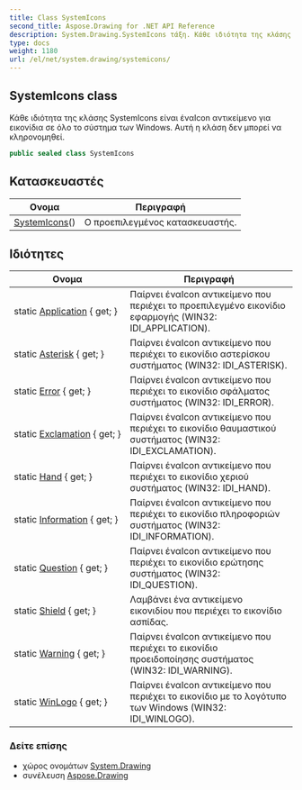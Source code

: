 ```yaml
---
title: Class SystemIcons
second_title: Aspose.Drawing for .NET API Reference
description: System.Drawing.SystemIcons τάξη. Κάθε ιδιότητα της κλάσης SystemIcons είναι έναIcon αντικείμενο για εικονίδια σε όλο το σύστημα των Windows. Αυτή η κλάση δεν μπορεί να κληρονομηθεί.
type: docs
weight: 1180
url: /el/net/system.drawing/systemicons/
---
```

## SystemIcons class

Κάθε ιδιότητα της κλάσης SystemIcons είναι έναIcon αντικείμενο για εικονίδια σε όλο το σύστημα των Windows. Αυτή η κλάση δεν μπορεί να κληρονομηθεί.

```csharp
public sealed class SystemIcons
```

## Κατασκευαστές

| Ονομα | Περιγραφή |
| --- | --- |
| [SystemIcons](systemicons/)() | Ο προεπιλεγμένος κατασκευαστής. |

## Ιδιότητες

| Ονομα | Περιγραφή |
| --- | --- |
| static [Application](../../system.drawing/systemicons/application/) { get; } | Παίρνει έναIcon αντικείμενο που περιέχει το προεπιλεγμένο εικονίδιο εφαρμογής (WIN32: IDI_APPLICATION). |
| static [Asterisk](../../system.drawing/systemicons/asterisk/) { get; } | Παίρνει έναIcon αντικείμενο που περιέχει το εικονίδιο αστερίσκου συστήματος (WIN32: IDI_ASTERISK). |
| static [Error](../../system.drawing/systemicons/error/) { get; } | Παίρνει έναIcon αντικείμενο που περιέχει το εικονίδιο σφάλματος συστήματος (WIN32: IDI_ERROR). |
| static [Exclamation](../../system.drawing/systemicons/exclamation/) { get; } | Παίρνει έναIcon αντικείμενο που περιέχει το εικονίδιο θαυμαστικού συστήματος (WIN32: IDI_EXCLAMATION). |
| static [Hand](../../system.drawing/systemicons/hand/) { get; } | Παίρνει έναIcon αντικείμενο που περιέχει το εικονίδιο χεριού συστήματος (WIN32: IDI_HAND). |
| static [Information](../../system.drawing/systemicons/information/) { get; } | Παίρνει έναIcon αντικείμενο που περιέχει το εικονίδιο πληροφοριών συστήματος (WIN32: IDI_INFORMATION). |
| static [Question](../../system.drawing/systemicons/question/) { get; } | Παίρνει έναIcon αντικείμενο που περιέχει το εικονίδιο ερώτησης συστήματος (WIN32: IDI_QUESTION). |
| static [Shield](../../system.drawing/systemicons/shield/) { get; } | Λαμβάνει ένα αντικείμενο εικονιδίου που περιέχει το εικονίδιο ασπίδας. |
| static [Warning](../../system.drawing/systemicons/warning/) { get; } | Παίρνει έναIcon αντικείμενο που περιέχει το εικονίδιο προειδοποίησης συστήματος (WIN32: IDI_WARNING). |
| static [WinLogo](../../system.drawing/systemicons/winlogo/) { get; } | Παίρνει έναIcon αντικείμενο που περιέχει το εικονίδιο με το λογότυπο των Windows (WIN32: IDI_WINLOGO). |

### Δείτε επίσης

* χώρος ονομάτων [System.Drawing](../../system.drawing/)
* συνέλευση [Aspose.Drawing](../../)


